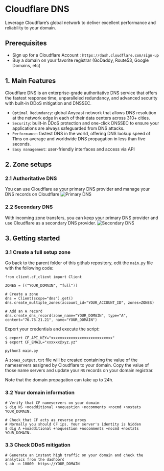 
# Cloudflare DNS

Leverage Cloudflare’s global network to deliver excellent performance and reliability to your domain. 


## Prerequisites

*  Sign up for a Cloudflare Account : `https://dash.cloudflare.com/sign-up`
*  Buy a domain on your favorite registrar (GoDaddy, Route53, Google Domains, etc)


## 1. Main Features
Cloudflare DNS is an enterprise-grade authoritative DNS service that offers the fastest response time, unparalleled redundancy, and advanced security with built-in DDoS mitigation and DNSSEC.
* `Optimal Redundancy`: global Anycast network that allows DNS resolution at the network edge in each of their data centers across 310+ cities.
* `Security`:  built-in DDoS protection and one-click DNSSEC to ensure your applications are always safeguarded from DNS attacks.
* `Performance`: fastest DNS in the world, offering DNS lookup speed of 11ms on average and worldwide DNS propagation in less than five seconds.
* `Easy management`: user-friendly interfaces and access via API

## 2. Zone setups
### 2.1 Authoritative DNS
You can use Cloudflare as your primary DNS provider and manage your DNS records on Cloudflare
![Primary DNS](../../assets/auth_dns.png)

### 2.2 Secondary DNS
With incoming zone transfers, you can keep your primary DNS provider and use Cloudflare as a secondary DNS provider.
![Secondary DNS](../../assets/secondary_dns.png)

## 3. Getting started

### 3.1 Create a full setup zone
Go back to the parent folder of this github repository, edit the `main.py` file with the following code:
```
from client.cf_client import Client

ZONES = [("YOUR_DOMAIN", "full")]

# Create a zone 
dns = Client(scope="dns").get()
dns.create_multiple_zones(account_id="YOUR_ACCOUNT_ID", zones=ZONES)

# Add an A record
dns.create_dns_record(zone_name="YOUR_DOMAIN", type="A", content="76.76.21.21", name="YOUR_DOMAIN") 
```

Export your credentials and execute the script:
```
$ export CF_API_KEY="xxxxxxxxxxxxxxxxxxxxxxxxxxxx"
$ export CF_EMAIL="xxxxxx@xyz.yz"

python3 main.py
```

A `zones_output.txt` file will be created containing the value of the nameservers assigned by Cloudflare to your domain. 
Copy the value of those name servers and update your `NS` records on your domain registrar.

Note that the domain propagation can take up to 24h.

### 3.2 Your domain information
```
# Verify that CF nameservers on your domain
$ dig NS +noadditional +noquestion +nocomments +nocmd +nostats YOUR_DOMAIN.

# Check that CF acts as reverse proxy 
# Normally you should CF ips. Your server's identity is hidden
$ dig A +noadditional +noquestion +nocomments +nocmd +nostats YOUR_DOMAIN.
```

### 3.3 Check DDoS mitigation
```
# Generate an instant high traffic on your domain and check the analytics from the dashbord
$ ab -n 10000  https://YOUR_DOMAIN
```